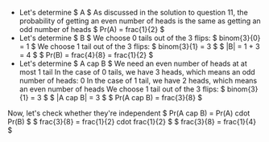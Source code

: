 <ul>
<li> Let's determine $ A $ 
As discussed in the solution to question 11, the probability of getting an even number of heads is the same as getting an odd number of heads 
$ Pr(A) = frac{1}{2} $
	<li> Let's determine $ B $ 
	      We choose 0 tails out of the 3 flips: $ binom{3}{0} = 1 $ 
	      We choose 1 tail out of the 3 flips: $ binom{3}{1} = 3 $ 
	      $ |B| = 1 + 3 = 4 $ 
	      $ Pr(B) = frac{4}{8} = frac{1}{2} $
	<li> Let's determine $ A cap B $ 
	      We need an even number of heads at at most 1 tail 
	      In the case of 0 tails, we have 3 heads, which means an odd number of heads: 0 
	      In the case of 1 tail, we have 2 heads, which means an even number of heads 
	      We choose 1 tail out of the 3 flips: $ binom{3}{1} = 3 $ 
	      $ |A cap B| = 3 $ 
	      $ Pr(A cap B) = frac{3}{8} $
</ul>
Now, let's check whether they're independent 
$ Pr(A cap B) = Pr(A) cdot Pr(B) $ 
$ frac{3}{8} = frac{1}{2} cdot frac{1}{2} $ 
$ frac{3}{8} = frac{1}{4} $ 
